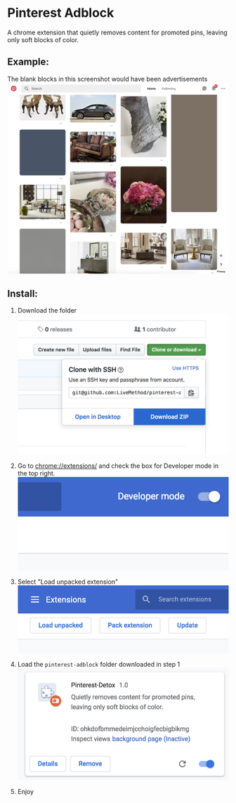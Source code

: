 # Pinterest Adblock
A chrome extension that quietly removes content for promoted pins, leaving only soft blocks of color.

## Example:
The blank blocks in this screenshot would have been advertisements
![Example](img/example.jpg)

## Install:

1) Download the folder
![Download](img/install-download.jpg)

2) Go to [chrome://extensions/](chrome://extensions/) and check the box for Developer mode in the top right.
![Toggle](img/install-switch.jpg)

3) Select "Load unpacked extension"
![Toggle](img/install-load.jpg)

4) Load the `pinterest-adblock` folder downloaded in step 1
![Toggle](img/install-plugin.jpg)

5) Enjoy